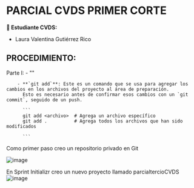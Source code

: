 # PARCIAL CVDS PRIMER CORTE

**👥 Estudiante CVDS:**
- Laura Valentina Gutiérrez Rico

## PROCEDIMIENTO:


  Parte I:
    - ""

        - **`git add`**: Este es un comando que se usa para agregar los cambios en los archivos del proyecto al área de preparación.
          Esto es necesario antes de confirmar esos cambios con un `git commit`, seguido de un push.

          ```
          git add <archivo>  # Agrega un archivo específico
          git add .          # Agrega todos los archivos que han sido modificados

          ```


Como primer paso creo un repositorio privado en Git

![image](https://github.com/user-attachments/assets/f45aa1e6-1b87-411d-a463-1e4f966f0ee5)


En Sprint Initializr creo un nuevo proyecto llamado parcialtercioCVDS
![image](https://github.com/user-attachments/assets/80aa0e52-d3d8-40a5-b426-ebb7358da783)


